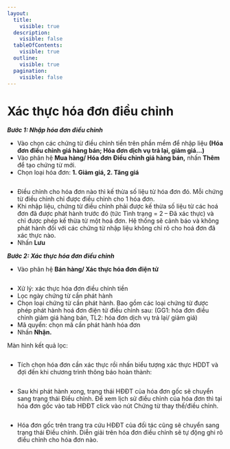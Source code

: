 ```yaml
---
layout:
  title:
    visible: true
  description:
    visible: false
  tableOfContents:
    visible: true
  outline:
    visible: true
  pagination:
    visible: false
---
```


# Xác thực hóa đơn điều chỉnh

_**Bước 1: Nhập hóa đơn điều chỉnh**_

* Vào chọn các chứng từ điều chỉnh tiền trên phần mềm để nhập liệu **(Hóa đơn điều chỉnh giá hàng bán; Hóa đơn dịch vụ trả lại, giảm giá…)**
* Vào phân hệ **Mua hàng/ Hóa đơn Điều chỉnh giá hàng bán,** nhấn **Thêm** để tạo chứng từ mới.
* Chọn loại hóa đơn: **1. Giảm giá, 2. Tăng giá**

<figure><img src=".gitbook/assets/sb_1 (25).png" alt=""><figcaption></figcaption></figure>

* Điều chỉnh cho hóa đơn nào thì kế thừa số liệu từ hóa đơn đó. Mỗi chứng từ điều chỉnh chỉ được điều chỉnh cho 1 hóa đơn.
* Khi nhập liệu, chứng từ điều chỉnh phải được kế thừa số liệu từ các hoá đơn đã được phát hành trước đó (tức Tình trạng = 2 – Đã xác thực) và chỉ được phép kế thừa từ một hoá đơn. Hệ thống sẽ cảnh báo và không phát hành đối với các chứng từ nhập liệu không chỉ rõ cho hoá đơn đã xác thực nào.
* Nhấn **Lưu**

_**Bước 2: Xác thực hóa đơn điều chỉnh**_

* Vào phân hệ **Bán hàng/ Xác thực hóa đơn điện tử**

<figure><img src=".gitbook/assets/sb_2 (43).png" alt=""><figcaption></figcaption></figure>

* Xử lý: xác thực hóa đơn điều chỉnh tiền
* Lọc ngày chứng từ cần phát hành
* Chọn loại chứng từ cần phát hành. Bao gồm các loại chứng từ được phép phát hành hoá đơn điện tử điều chỉnh sau: (GG1: hóa đơn điều chỉnh giảm giá hàng bán, TL2: hóa đơn dịch vụ trả lại/ giảm giá)
* Mã quyển: chọn mã cần phát hành hóa đơn
* Nhấn **Nhận.**&#x20;

Màn hình kết quả lọc:&#x20;

<figure><img src=".gitbook/assets/sb_3 (18).png" alt=""><figcaption></figcaption></figure>

* Tích chọn hóa đơn cần xác thực rồi nhấn biểu tượng xác thực HDDT và đợi đến khi chương trình thông báo hoàn thành:

<figure><img src=".gitbook/assets/sb_4 (12).png" alt=""><figcaption></figcaption></figure>

* Sau khi phát hành xong, trạng thái HĐĐT của hóa đơn gốc sẽ chuyển sang trạng thái Điều chỉnh. Để xem lịch sử điều chỉnh của hóa đơn thì tại hóa đơn gốc vào tab HĐĐT click vào nút Chứng từ thay thế/điều chỉnh.

<figure><img src=".gitbook/assets/sb_5 (10).png" alt=""><figcaption></figcaption></figure>

* Hóa đơn gốc trên trang tra cứu HĐĐT của đối tác cũng sẽ chuyển sang trạng thái Điều chỉnh. Diễn giải trên hóa đơn điều chỉnh sẽ tự động ghi rõ điều chỉnh cho hóa đơn nào.
